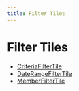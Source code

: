 ```yaml
---
title: Filter Tiles
---
```


# Filter Tiles

- [CriteriaFilterTile](class.CriteriaFilterTile.md)
- [DateRangeFilterTile](class.DateRangeFilterTile.md)
- [MemberFilterTile](class.MemberFilterTile.md)
